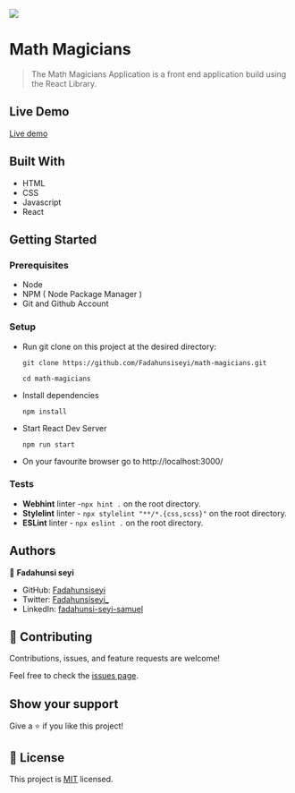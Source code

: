 ![](https://img.shields.io/badge/Microverse-blueviolet)

# Math Magicians

> The Math Magicians Application is a front end application build using the React Library.


## Live Demo

[Live demo](https://github.com/Fadahunsiseyi/math-magicians.git)

## Built With

- HTML
- CSS
- Javascript
- React

## Getting Started

### Prerequisites

- Node
- NPM ( Node Package Manager )
- Git and Github Account

### Setup

- Run git clone on this project at the desired directory:
  ```
  git clone https://github.com/Fadahunsiseyi/math-magicians.git
  ```
  ```
  cd math-magicians
  ```
- Install dependencies

  ```
  npm install
  ```

- Start React Dev Server
  ```
  npm run start
  ```
- On your favourite browser go to http://localhost:3000/

### Tests

- **Webhint** linter -`npx hint .` on the root directory.
- **Stylelint** linter - `npx stylelint "**/*.{css,scss}"` on the root directory.
- **ESLint** linter - `npx eslint .` on the root directory.

## Authors

👤 **Fadahunsi seyi**

- GitHub: [Fadahunsiseyi](https://github.com/Fadahunsiseyi)
- Twitter: [Fadahunsiseyi_](https://twitter.com/@Fadahunsiseyi_)
- LinkedIn: [fadahunsi-seyi-samuel](https://www.linkedin.com/in/fadahunsi-seyi-samuel-49191a209/)


## 🤝 Contributing

Contributions, issues, and feature requests are welcome!

Feel free to check the [issues page](https://github.com/Fadahunsiseyi/math-magicians/issues).

## Show your support

Give a ⭐️ if you like this project!

## 📝 License

This project is [MIT](./MIT.md) licensed.